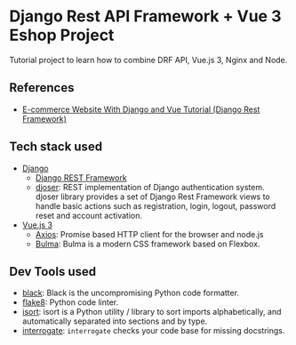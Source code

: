 # Django Rest API Framework + Vue 3 Eshop Project

Tutorial project to learn how to combine DRF API, Vue.js 3, Nginx and Node.

## References

- [E-commerce Website With Django and Vue Tutorial (Django Rest Framework)](https://www.youtube.com/watch?v=Yg5zkd9nm6w)

## Tech stack used

- [Django](https://www.djangoproject.com/)
  - [Django REST Framework](https://www.django-rest-framework.org/)
  - [djoser](https://djoser.readthedocs.io/en/latest/introduction.html): REST implementation of Django authentication system. djoser library provides a set of Django Rest Framework views to handle basic actions such as registration, login, logout, password reset and account activation.
- [Vue.js 3](https://vuejs.org/)
  - [Axios](https://www.npmjs.com/package/axios): Promise based HTTP client for the browser and node.js
  - [Bulma](https://www.npmjs.com/package/bulma): Bulma is a modern CSS framework based on Flexbox.

## Dev Tools used

- [black](https://pypi.org/project/black/): Black is the uncompromising Python code formatter.
- [flake8](https://pypi.org/project/flake8/): Python code linter.
- [isort](https://pycqa.github.io/isort/): isort is a Python utility / library to sort imports alphabetically, and automatically separated into sections and by type.
- [interrogate](https://interrogate.readthedocs.io/en/latest/): `interrogate` checks your code base for missing docstrings.